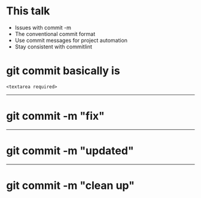 
# This talk
<!-- https://slides.com/marionebl/the-perks-of-committing-with-conventions#/30 -->

- Issues with commit -m
- The conventional commit format
- Use commit messages for project automation
- Stay consistent with commitlint

<!--
The perks of committing with conventions

git is an awesome tool to keep around the history of your project. It asks one small thing in return, though: A commit message. Let's talk about how we can make better use of git by adopting commit conventions and the resulting opportunities for project automation. We'll also explore tools that help you to adhere and make the most of your glorious new commit style.
-->



# git commit basically is

`<textarea required>`



<!--
Here is the thing: git commit is like an HTML textarea with the  required attribute set.

Our brains parse this as "put anything here to make this work".

At the same time we and our brain tend to be very very lazy.

So we write very short commit messages.
-->

---

# git commit -m "fix"

<!--

Now, who has ever used this commit message in his projects.

Please raise your hand

I know I certainly have.

-->

---

# git commit -m "updated"

---

# git commit -m "clean up"

<!--
The issue with those commit messages arises over time.

What you can see here is a git history excerpt of the patternplate project.

Not very useful. That is 2015 me being rude to 2017 me.
 -->


<!--

I don't blame 2015 me too much, though.

Committing sensibly is hard, just as filling a blank textarea is.

 -->
